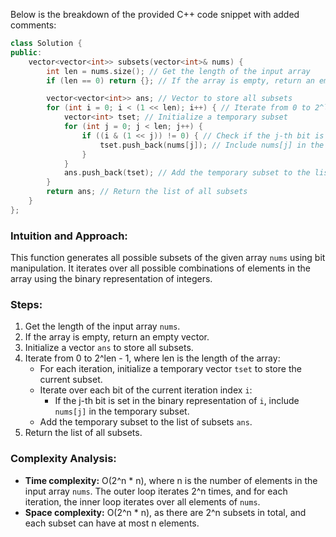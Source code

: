 Below is the breakdown of the provided C++ code snippet with added comments:

```cpp
class Solution {
public:
    vector<vector<int>> subsets(vector<int>& nums) {
        int len = nums.size(); // Get the length of the input array
        if (len == 0) return {}; // If the array is empty, return an empty vector

        vector<vector<int>> ans; // Vector to store all subsets
        for (int i = 0; i < (1 << len); i++) { // Iterate from 0 to 2^len - 1
            vector<int> tset; // Initialize a temporary subset
            for (int j = 0; j < len; j++) {
                if ((i & (1 << j)) != 0) { // Check if the j-th bit is set in the binary representation of i
                    tset.push_back(nums[j]); // Include nums[j] in the temporary subset
                }
            }
            ans.push_back(tset); // Add the temporary subset to the list of subsets
        }
        return ans; // Return the list of all subsets
    }
};
```

### Intuition and Approach:
This function generates all possible subsets of the given array `nums` using bit manipulation. It iterates over all possible combinations of elements in the array using the binary representation of integers.

### Steps:
1. Get the length of the input array `nums`.
2. If the array is empty, return an empty vector.
3. Initialize a vector `ans` to store all subsets.
4. Iterate from 0 to 2^len - 1, where len is the length of the array:
   - For each iteration, initialize a temporary vector `tset` to store the current subset.
   - Iterate over each bit of the current iteration index `i`:
     - If the j-th bit is set in the binary representation of `i`, include `nums[j]` in the temporary subset.
   - Add the temporary subset to the list of subsets `ans`.
5. Return the list of all subsets.

### Complexity Analysis:
- **Time complexity:** O(2^n * n), where n is the number of elements in the input array `nums`. The outer loop iterates 2^n times, and for each iteration, the inner loop iterates over all elements of `nums`.
- **Space complexity:** O(2^n * n), as there are 2^n subsets in total, and each subset can have at most n elements.